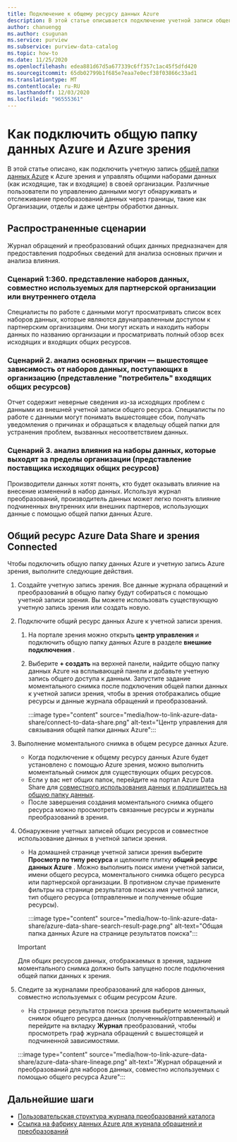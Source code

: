 ```yaml
---
title: Подключение к общему ресурсу данных Azure
description: В этой статье описывается подключение учетной записи общего ресурса данных Azure к Azure зрения для поиска ресурсов и трассировки журнала преобразований данных.
author: chanuengg
ms.author: csugunan
ms.service: purview
ms.subservice: purview-data-catalog
ms.topic: how-to
ms.date: 11/25/2020
ms.openlocfilehash: edea881d67d5a677339c6ff357c1ac45f5dfd420
ms.sourcegitcommit: 65db02799b1f685e7eaa7e0ecf38f03866c33ad1
ms.translationtype: MT
ms.contentlocale: ru-RU
ms.lasthandoff: 12/03/2020
ms.locfileid: "96555361"
---
```

# <a name="how-to-connect-azure-data-share-and-azure-purview"></a>Как подключить общую папку данных Azure и Azure зрения

В этой статье описано, как подключить учетную запись [общей папки данных Azure](../data-share/overview.md) к Azure зрения и управлять общими наборами данных (как исходящие, так и входящие) в своей организации. Различные пользователи по управлению данными могут обнаруживать и отслеживание преобразований данных через границы, такие как Организации, отделы и даже центры обработки данных.

## <a name="common-scenarios"></a>Распространенные сценарии

Журнал обращений и преобразований общих данных предназначен для предоставления подробных сведений для анализа основных причин и анализа влияния.

### <a name="scenario-1-360-view-of-datasets-shared-inout-for-a-partner-organization-or-internal-department"></a>Сценарий 1:360. представление наборов данных, совместно используемых для партнерской организации или внутреннего отдела

Специалисты по работе с данными могут просматривать список всех наборов данных, которые являются двунаправленным доступом к партнерским организациям. Они могут искать и находить наборы данных по названию организации и просматривать полный обзор всех исходящих и входящих общих ресурсов.

### <a name="scenario-2-root-cause-analysis---upstream-dependency-on-datasets-coming-into-organization-consumer-view-of-incoming-shares"></a>Сценарий 2. анализ основных причин — вышестоящее зависимость от наборов данных, поступающих в организацию (представление "потребитель" входящих общих ресурсов)

Отчет содержит неверные сведения из-за исходящих проблем с данными из внешней учетной записи общего ресурса. Специалисты по работе с данными могут понимать вышестоящее сбои, получать уведомления о причинах и обращаться к владельцу общей папки для устранения проблем, вызванных несоответствием данных.

### <a name="scenario-3-impact-analysis-on-datasets-going-outside-organization-provider-view-of-outgoing-shares"></a>Сценарий 3. анализ влияния на наборы данных, которые выходят за пределы организации (представление поставщика исходящих общих ресурсов)

Производители данных хотят понять, кто будет оказывать влияние на внесение изменений в набор данных. Используя журнал преобразований, производитель данных может легко понять влияние подчиненных внутренних или внешних партнеров, использующих данные с помощью общей папки данных Azure.

## <a name="azure-data-share-and-purview-connected-experience"></a>Общий ресурс Azure Data Share и зрения Connected

Чтобы подключить общую папку данных Azure и учетную запись Azure зрения, выполните следующие действия.

1. Создайте учетную запись зрения. Все данные журнала обращений и преобразований в общую папку будут собираться с помощью учетной записи зрения. Вы можете использовать существующую учетную запись зрения или создать новую.

1. Подключите общий ресурс данных Azure к учетной записи зрения.

    1. На портале зрения можно открыть **центр управления** и подключить общую папку данных Azure в разделе **внешние подключения** .
    1. Выберите **+ создать** на верхней панели, найдите общую папку данных Azure на всплывающей панели и добавьте учетную запись общего доступа к данным. Запустите задание моментального снимка после подключения общей папки данных к учетной записи зрения, чтобы в зрения отображались общие ресурсы и данные журнала обращений и преобразований.

       :::image type="content" source="media/how-to-link-azure-data-share/connect-to-data-share.png" alt-text="Центр управления для связывания общей папки данных Azure":::

1. Выполнение моментального снимка в общем ресурсе данных Azure.

    - Когда подключение к общему ресурсу данных Azure будет установлено с помощью Azure зрения, можно выполнить моментальный снимок для существующих общих ресурсов. 
    - Если у вас нет общих папок, перейдите на портал Azure Data Share для [совместного использования данных](../data-share/share-your-data.md) [и подпишитесь на общую папку данных](../data-share/subscribe-to-data-share.md).
    - После завершения создания моментального снимка общего ресурса можно просмотреть связанные ресурсы и журналы преобразований в зрения.

1. Обнаружение учетных записей общих ресурсов и совместное использование данных в учетной записи зрения.

    - На домашней странице учетной записи зрения выберите **Просмотр по типу ресурса** и щелкните плитку **общий ресурс данных Azure** . Можно выполнить поиск имени учетной записи, имени общего ресурса, моментального снимка общего ресурса или партнерской организации. В противном случае примените фильтры на странице результатов поиска имя учетной записи, тип общего ресурса (отправленные и полученные общие ресурсы).

       :::image type="content" source="media/how-to-link-azure-data-share/azure-data-share-search-result-page.png" alt-text="Общая папка данных Azure на странице результатов поиска":::

    >[!Important]
    >Для общих ресурсов данных, отображаемых в зрения, задание моментального снимка должно быть запущено после подключения общей папки данных к зрения.

1. Следите за журналами преобразований для наборов данных, совместно используемых с общим ресурсом Azure.

    - На странице результатов поиска зрения выберите моментальный снимок общего ресурса данных (полученный/отправленный) и перейдите на вкладку **Журнал** преобразований, чтобы просмотреть граф журнала обращений с вышестоящей и подчиненной зависимостями.

    :::image type="content" source="media/how-to-link-azure-data-share/azure-data-share-lineage.png" alt-text="Журнал обращений и преобразований для наборов данных, совместно используемых с помощью общего ресурса Azure":::

## <a name="next-steps"></a>Дальнейшие шаги

- [Пользовательская структура журнала преобразований каталога](catalog-lineage-user-guide.md)
- [Ссылка на фабрику данных Azure для журнала обращений и преобразований](how-to-link-azure-data-factory.md)
